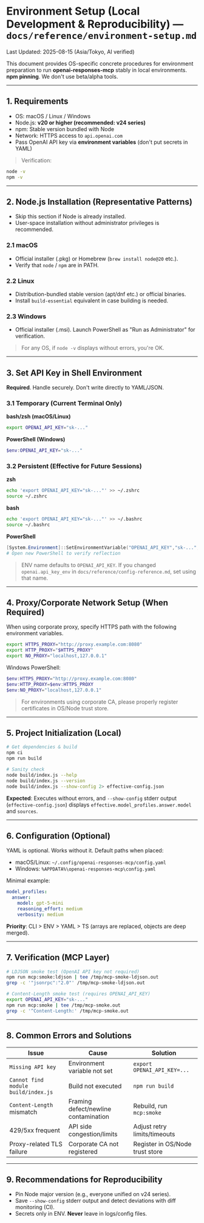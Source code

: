 
# Environment Setup (Local Development & Reproducibility) — `docs/reference/environment-setup.md`
Last Updated: 2025-08-15 (Asia/Tokyo, AI verified)

This document provides OS-specific concrete procedures for environment preparation to run **openai-responses-mcp** stably in local environments.
**npm pinning**. We don't use beta/alpha tools.

---

## 1. Requirements
- OS: macOS / Linux / Windows
- Node.js: **v20 or higher (recommended: v24 series)**
- npm: Stable version bundled with Node
- Network: HTTPS access to `api.openai.com`
- Pass OpenAI API key via **environment variables** (don't put secrets in YAML)

> Verification:
```bash
node -v
npm -v
```

---

## 2. Node.js Installation (Representative Patterns)
- Skip this section if Node is already installed.
- User-space installation without administrator privileges is recommended.

### 2.1 macOS
- Official installer (.pkg) or Homebrew (`brew install node@20` etc.).
- Verify that `node` / `npm` are in PATH.

### 2.2 Linux
- Distribution-bundled stable version (apt/dnf etc.) or official binaries.
- Install `build-essential` equivalent in case building is needed.

### 2.3 Windows
- Official installer (.msi). Launch PowerShell as "Run as Administrator" for verification.

> For any OS, if `node -v` displays without errors, you're OK.

---

## 3. Set API Key in Shell Environment
**Required**. Handle securely. Don't write directly to YAML/JSON.

### 3.1 Temporary (Current Terminal Only)
**bash/zsh (macOS/Linux)**
```bash
export OPENAI_API_KEY="sk-..."
```

**PowerShell (Windows)**
```powershell
$env:OPENAI_API_KEY="sk-..."
```

### 3.2 Persistent (Effective for Future Sessions)
**zsh**
```bash
echo 'export OPENAI_API_KEY="sk-..."' >> ~/.zshrc
source ~/.zshrc
```

**bash**
```bash
echo 'export OPENAI_API_KEY="sk-..."' >> ~/.bashrc
source ~/.bashrc
```

**PowerShell**
```powershell
[System.Environment]::SetEnvironmentVariable("OPENAI_API_KEY","sk-...","User")
# Open new PowerShell to verify reflection
```

> ENV name defaults to `OPENAI_API_KEY`. If you changed `openai.api_key_env` in `docs/reference/config-reference.md`, set using that name.

---

## 4. Proxy/Corporate Network Setup (When Required)
When using corporate proxy, specify HTTPS path with the following environment variables.

```bash
export HTTPS_PROXY="http://proxy.example.com:8080"
export HTTP_PROXY="$HTTPS_PROXY"
export NO_PROXY="localhost,127.0.0.1"
```

Windows PowerShell:
```powershell
$env:HTTPS_PROXY="http://proxy.example.com:8080"
$env:HTTP_PROXY=$env:HTTPS_PROXY
$env:NO_PROXY="localhost,127.0.0.1"
```

> For environments using corporate CA, please properly register certificates in OS/Node trust store.

---

## 5. Project Initialization (Local)
```bash
# Get dependencies & build
npm ci
npm run build

# Sanity check
node build/index.js --help
node build/index.js --version
node build/index.js --show-config 2> effective-config.json
```

**Expected**: Executes without errors, and `--show-config` stderr output (`effective-config.json`) displays `effective.model_profiles.answer.model` and `sources`.

---

## 6. Configuration (Optional)
YAML is optional. Works without it. Default paths when placed:

- macOS/Linux: `~/.config/openai-responses-mcp/config.yaml`
- Windows: `%APPDATA%\openai-responses-mcp\config.yaml`

Minimal example:
```yaml
model_profiles:
  answer:
    model: gpt-5-mini
    reasoning_effort: medium
    verbosity: medium
```

**Priority**: CLI > ENV > YAML > TS (arrays are replaced, objects are deep merged).

---

## 7. Verification (MCP Layer)
```bash
# LDJSON smoke test (OpenAI API key not required)
npm run mcp:smoke:ldjson | tee /tmp/mcp-smoke-ldjson.out
grep -c '"jsonrpc":"2.0"' /tmp/mcp-smoke-ldjson.out

# Content-Length smoke test (requires OPENAI_API_KEY)
export OPENAI_API_KEY="sk-..."
npm run mcp:smoke | tee /tmp/mcp-smoke.out
grep -c '^Content-Length:' /tmp/mcp-smoke.out
```

---

## 8. Common Errors and Solutions
| Issue | Cause | Solution |
|---|---|---|
| `Missing API key` | Environment variable not set | `export OPENAI_API_KEY=...` |
| `Cannot find module build/index.js` | Build not executed | `npm run build` |
| `Content-Length` mismatch | Framing defect/newline contamination | Rebuild, run `mcp:smoke` |
| 429/5xx frequent | API side congestion/limits | Adjust retry limits/timeouts |
| Proxy-related TLS failure | Corporate CA not registered | Register in OS/Node trust store |

---

## 9. Recommendations for Reproducibility
- Pin Node major version (e.g., everyone unified on v24 series).
- Save `--show-config` stderr output and detect deviations with diff monitoring (CI).
- Secrets only in ENV. **Never** leave in logs/config files.
